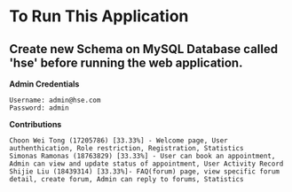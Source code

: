 # To Run This Application
## Create new Schema on MySQL Database called 'hse' before running the web application.


**Admin Credentials**

```
Username: admin@hse.com 
Password: admin
```

**Contributions** 
```
Choon Wei Tong (17205786) [33.33%] - Welcome page, User authenthication, Role restriction, Registration, Statistics
Simonas Ramonas (18763829) [33.33%] - User can book an appointment, Admin can view and update status of appointment, User Activity Record
Shijie Liu (18439314) [33.33%]- FAQ(forum) page, view specific forum detail, create forum, Admin can reply to forums, Statistics 
```

